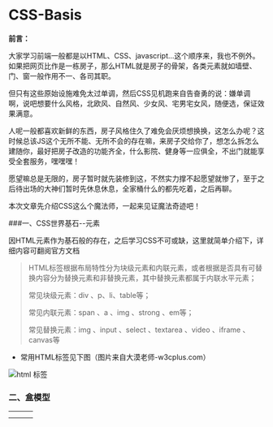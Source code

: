 # CSS-Basis
**前言：**

大家学习前端一般都是以HTML、CSS、javascript...这个顺序来，我也不例外。如果把网页比作是一栋房子，那么HTML就是房子的骨架，各类元素就如墙壁、门、窗一般作用不一、各司其职。

但只有这些原始设施难免太过单调，然后CSS见机跑来自告奋勇的说：嫌单调啊，说吧想要什么风格，北欧风、自然风、少女风、宅男宅女风，随便选，保证效果满意。

人呢一般都喜欢新鲜的东西，房子风格住久了难免会厌烦想换换，这怎么办呢？这时候总该JS这个无所不能、无所不会的存在嘛，来房子交给你了，想怎么拆怎么建随你，最好把房子改造的功能齐全，什么影院、健身等一应俱全，不出门就能享受全套服务，嘿嘿嘿！

愿望嘛总是无限的，房子暂时就先装修到这，不然实力撑不起愿望就惨了，至于之后待出场的大神们暂时先休息休息，全家桶什么的都先吃着，之后再聊。

本次文章先介绍CSS这么个魔法师，一起来见证魔法奇迹吧！

###一、CSS世界基石--元素

因HTML元素作为基石般的存在，之后学习CSS不可或缺，这里就简单介绍下，详细内容可翻阅官方文档

>HTML标签根据布局特性分为块级元素和内联元素，或者根据是否具有可替换内容分为替换元素和非替换元素，其中替换元素都属于内联水平元素；
>
>常见块级元素：div 、p、li、table等；
>
>常见内联元素：span 、a 、img 、strong 、em等；
>
>常见替换元素：img 、input 、select 、textarea 、video 、iframe 、canvas等

* 常用HTML标签见下图（图片来自大漠老师-w3cplus.com）

![html 标签](/Users/statssun/Documents/GitHub/WebNote-Basis/CSS/images/html.png)



### 二、盒模型







|      |      |      |
| :--: | :--: | :--: |
|      |      |      |
|      |      |      |
